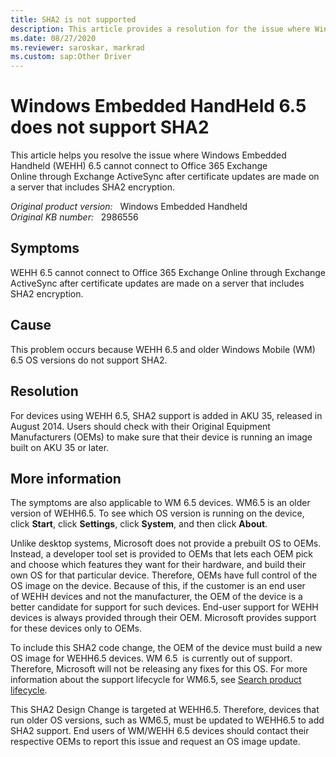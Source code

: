 ```yaml
---
title: SHA2 is not supported
description: This article provides a resolution for the issue where Windows Embedded Handheld 6.5 cannot connect to Office 365 Exchange Online through Exchange ActiveSync after certificate updates are made on a server that includes SHA2 encryption.
ms.date: 08/27/2020
ms.reviewer: saroskar, markrad
ms.custom: sap:Other Driver
---
```

# Windows Embedded HandHeld 6.5 does not support SHA2

This article helps you resolve the issue where Windows Embedded Handheld (WEHH) 6.5 cannot connect to Office 365 Exchange Online through Exchange ActiveSync after certificate updates are made on a server that includes SHA2 encryption.

_Original product version:_ &nbsp; Windows Embedded Handheld  
_Original KB number:_ &nbsp; 2986556

## Symptoms

WEHH 6.5 cannot connect to Office 365 Exchange Online through Exchange ActiveSync after certificate updates are made on a server that includes SHA2 encryption.

## Cause

This problem occurs because WEHH 6.5 and older Windows Mobile (WM) 6.5 OS versions do not support SHA2.

## Resolution

For devices using WEHH 6.5, SHA2 support is added in AKU 35, released in August 2014. Users should check with their Original Equipment Manufacturers (OEMs) to make sure that their device is running an image built on AKU 35 or later.

## More information

The symptoms are also applicable to WM 6.5 devices. WM6.5 is an older version of WEHH6.5. To see which OS version is running on the device, click **Start**, click **Settings**, click **System**, and then click **About**.

Unlike desktop systems, Microsoft does not provide a prebuilt OS to OEMs. Instead, a developer tool set is provided to OEMs that lets each OEM pick and choose which features they want for their hardware, and build their own OS for that particular device. Therefore, OEMs have full control of the OS image on the device. Because of this, if the customer is an end user of WEHH devices and not the manufacturer, the OEM of the device is a better candidate for support for such devices. End-user support for WEHH devices is always provided through their OEM. Microsoft provides support for these devices only to OEMs.

To include this SHA2 code change, the OEM of the device must build a new OS image for WEHH6.5 devices.
WM 6.5  is currently out of support. Therefore, Microsoft will not be releasing any fixes for this OS. For more information about the support lifecycle for WM6.5, see [Search product lifecycle](https://support.microsoft.com/lifecycle/search).

This SHA2 Design Change is targeted at WEHH6.5. Therefore, devices that run older OS versions, such as WM6.5, must be updated to WEHH6.5 to add SHA2 support. End users of WM/WEHH 6.5 devices should contact their respective OEMs to report this issue and request an OS image update.
